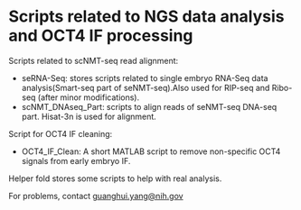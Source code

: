 # Scripts related to NGS data analysis and OCT4 IF processing
Scripts related to scNMT-seq read alignment:

* seRNA-Seq: stores scripts related to single embryo RNA-Seq data analysis(Smart-seq part of seNMT-seq).Also used for RIP-seq and Ribo-seq (after minor modifications).
* scNMT_DNAseq_Part: scripts to align reads of seNMT-seq DNA-seq part. Hisat-3n is used for alignment.

Script for OCT4 IF cleaning:

* OCT4_IF_Clean: A short MATLAB script to remove non-specific OCT4 signals from early embryo IF.

Helper fold stores some scripts to help with real analysis.

For problems, contact guanghui.yang@nih.gov
